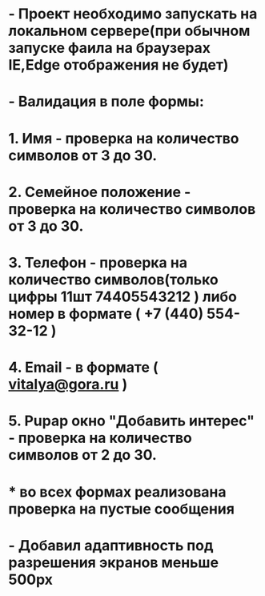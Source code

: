 
# - Проект необходимо запускать на локальном сервере(при обычном запуске фаила на браузерах IE,Edge отображения не будет)
# - Валидация в поле формы:
#   1. Имя - проверка на количество символов от 3 до 30.
#    2. Семейное положение - проверка на количество символов от 3 до 30.
#    3. Телефон - проверка на количество символов(только цифры 11шт 74405543212 ) либо номер в формате ( +7 (440) 554-32-12 )
#    4. Email - в  формате ( vitalya@gora.ru )
#    5. Pupap окно "Добавить интерес" - проверка на количество символов от 2 до 30.
#       * во всех формах реализована проверка на пустые сообщения
# - Добавил адаптивность под разрешения  экранов меньше 500px  
    
